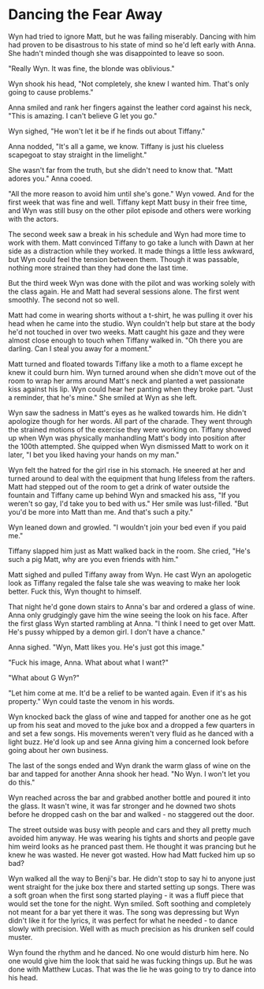 # Dancing the Fear Away

Wyn had tried to ignore Matt, but he was failing miserably.  Dancing with him had proven to be disastrous to his state of mind so he'd left early with Anna.  She hadn't minded though she was disappointed to leave so soon.

"Really Wyn.  It was fine, the blonde was oblivious."

Wyn shook his head, "Not completely, she knew I wanted him.  That's only going to cause problems."

Anna smiled and rank her fingers against the leather cord against his neck, "This is amazing.  I can't believe G let you go."

Wyn sighed, "He won't let it be if he finds out about Tiffany."

Anna nodded, "It's all a game, we know.  Tiffany is just his clueless scapegoat to stay straight in the limelight."

She wasn't far from the truth, but she didn't need to know that.  "Matt adores you."  Anna cooed.

"All the more reason to avoid him until she's gone."  Wyn vowed.  And for the first week that was fine and well.  Tiffany kept Matt busy in their free time, and Wyn was still busy on the other pilot episode and others were working with the actors.  

The second week saw a break in his schedule and Wyn had more time to work with them.  Matt convinced Tiffany to go take a lunch with Dawn at her side as a distraction while they worked.  It made things a little less awkward, but Wyn could feel the tension between them.  Though it was passable, nothing more strained than they had done the last time.

But the third week Wyn was done with the pilot and was working solely with the class again.  He and Matt had several sessions alone.  The first went smoothly.  The second not so well.

Matt had come in wearing shorts without a t-shirt, he was pulling it over his head when he came into the studio.  Wyn couldn't help but stare at the body he'd not touched in over two weeks.  Matt caught his gaze and they were almost close enough to touch when Tiffany walked in.  "Oh there you are darling.  Can I steal you away for a moment."

Matt turned and floated towards Tiffany like a moth to a flame except he knew it could burn him.  Wyn turned around when she didn't move out of the room to wrap her arms around Matt's neck and planted a wet passionate kiss against his lip.  Wyn could hear her panting when they broke part.  "Just a reminder, that he's mine."  She smiled at Wyn as she left.

Wyn saw the sadness in Matt's eyes as he walked towards him.  He didn't apologize though for her words.  All part of the charade.  They went through the strained motions of the exercise they were working on.  Tiffany showed up when Wyn was physically manhandling Matt's body into position after the 100th attempted.  She quipped when Wyn dismissed Matt to work on it later, "I bet you liked having your hands on my man."

Wyn felt the hatred for the girl rise in his stomach.  He sneered at her and turned around to deal with the equipment that hung lifeless from the rafters.  Matt had stepped out of the room to get a drink of water outside the fountain and Tiffany came up behind Wyn and smacked his ass, "If you weren't so gay, I'd take you to bed with us."  Her smile was lust-filled.  "But you'd be more into Matt than me.  And that's such a pity."

Wyn leaned down and growled.  "I wouldn't join your bed even if you paid me."

Tiffany slapped him just as Matt walked back in the room.  She cried, "He's such a pig Matt, why are you even friends with him."

Matt sighed and pulled Tiffany away from Wyn.  He cast Wyn an apologetic look as Tiffany regaled the false tale she was weaving to make her look better.  Fuck this, Wyn thought to himself.

That night he'd gone down stairs to Anna's bar and ordered a glass of wine.  Anna only grudgingly gave him the wine seeing the look on his face.  After the first glass Wyn started rambling at Anna.  "I think I need to get over Matt.  He's pussy whipped by a demon girl.  I don't have a chance."

Anna sighed.  "Wyn, Matt likes you.  He's just got this image."

"Fuck his image, Anna.  What about what I want?"

"What about G Wyn?"

"Let him come at me.  It'd be a relief to be wanted again.  Even if it's as his property."  Wyn could taste the venom in his words.

Wyn knocked back the glass of wine and tapped for another one as he got up from his seat and moved to the juke box and a dropped a few quarters in and set a few songs.  His movements weren't very fluid as he danced with a light buzz.  He'd look up and see Anna giving him a concerned look before going about her own business.  

The last of the songs ended and Wyn drank the warm glass of wine on the bar and tapped for another Anna shook her head.  "No Wyn.  I won't let you do this."

Wyn reached across the bar and grabbed another bottle and poured it into the glass.  It wasn't wine, it was far stronger and he downed two shots before he dropped cash on the bar and walked - no staggered out the door.

The street outside was busy with people and cars and they all pretty much avoided him anyway.  He was wearing his tights and shorts and people gave him weird looks as he pranced past them.  He thought it was prancing but he knew he was wasted.  He never got wasted.  How had Matt fucked him up so bad?

Wyn walked all the way to Benji's bar.  He didn't stop to say hi to anyone just went straight for the juke box there and started setting up songs.  There was a soft groan when the first song started playing -  it was a fluff piece that would set the tone for the night.  Wyn smiled.  Soft soothing and completely not meant for a bar yet there it was.  The song was depressing but Wyn didn't like it for the lyrics, it was perfect for what he needed - to dance slowly with precision.  Well with as much precision as his drunken self could muster.

Wyn found the rhythm and he danced.  No one would disturb him here.  No one would give him the look that said he was fucking things up.  But he was done with Matthew Lucas.  That was the lie he was going to try to dance into his head.

